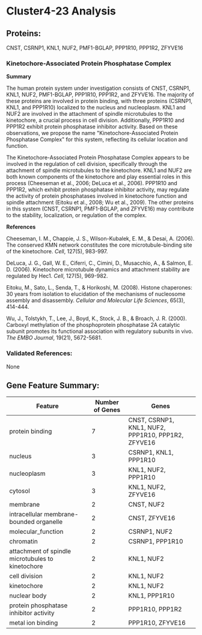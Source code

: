 # Cluster4-23 Analysis

## Proteins: 

CNST, CSRNP1, KNL1, NUF2, PMF1-BGLAP, PPP1R10, PPP1R2, ZFYVE16

### Kinetochore-Associated Protein Phosphatase Complex

**Summary**

The human protein system under investigation consists of CNST, CSRNP1, KNL1, NUF2, PMF1-BGLAP, PPP1R10, PPP1R2, and ZFYVE16. The majority of these proteins are involved in protein binding, with three proteins (CSRNP1, KNL1, and PPP1R10) localized to the nucleus and nucleoplasm. KNL1 and NUF2 are involved in the attachment of spindle microtubules to the kinetochore, a crucial process in cell division. Additionally, PPP1R10 and PPP1R2 exhibit protein phosphatase inhibitor activity. Based on these observations, we propose the name "Kinetochore-Associated Protein Phosphatase Complex" for this system, reflecting its cellular location and function.

The Kinetochore-Associated Protein Phosphatase Complex appears to be involved in the regulation of cell division, specifically through the attachment of spindle microtubules to the kinetochore. KNL1 and NUF2 are both known components of the kinetochore and play essential roles in this process (Cheeseman et al., 2006; DeLuca et al., 2006). PPP1R10 and PPP1R2, which exhibit protein phosphatase inhibitor activity, may regulate the activity of protein phosphatases involved in kinetochore function and spindle attachment (Eitoku et al., 2008; Wu et al., 2009). The other proteins in this system (CNST, CSRNP1, PMF1-BGLAP, and ZFYVE16) may contribute to the stability, localization, or regulation of the complex.

**References**

Cheeseman, I. M., Chappie, J. S., Wilson-Kubalek, E. M., & Desai, A. (2006). The conserved KMN network constitutes the core microtubule-binding site of the kinetochore. *Cell*, 127(5), 983-997.

DeLuca, J. G., Gall, W. E., Ciferri, C., Cimini, D., Musacchio, A., & Salmon, E. D. (2006). Kinetochore microtubule dynamics and attachment stability are regulated by Hec1. *Cell*, 127(5), 969-982.

Eitoku, M., Sato, L., Senda, T., & Horikoshi, M. (2008). Histone chaperones: 30 years from isolation to elucidation of the mechanisms of nucleosome assembly and disassembly. *Cellular and Molecular Life Sciences*, 65(3), 414-444.

Wu, J., Tolstykh, T., Lee, J., Boyd, K., Stock, J. B., & Broach, J. R. (2000). Carboxyl methylation of the phosphoprotein phosphatase 2A catalytic subunit promotes its functional association with regulatory subunits in vivo. *The EMBO Journal*, 19(21), 5672-5681.

### Validated References: 

None





## Gene Feature Summary: 

| Feature | Number of Genes | Genes |
| --- | --- | --- |
| protein binding | 7 | CNST, CSRNP1, KNL1, NUF2, PPP1R10, PPP1R2, ZFYVE16 |
| nucleus | 3 | CSRNP1, KNL1, PPP1R10 |
| nucleoplasm | 3 | KNL1, NUF2, PPP1R10 |
| cytosol | 3 | KNL1, NUF2, ZFYVE16 |
| membrane | 2 | CNST, NUF2 |
| intracellular membrane-bounded organelle | 2 | CNST, ZFYVE16 |
| molecular_function | 2 | CSRNP1, NUF2 |
| chromatin | 2 | CSRNP1, PPP1R10 |
| attachment of spindle microtubules to kinetochore | 2 | KNL1, NUF2 |
| cell division | 2 | KNL1, NUF2 |
| kinetochore | 2 | KNL1, NUF2 |
| nuclear body | 2 | KNL1, PPP1R10 |
| protein phosphatase inhibitor activity | 2 | PPP1R10, PPP1R2 |
| metal ion binding | 2 | PPP1R10, ZFYVE16 |

